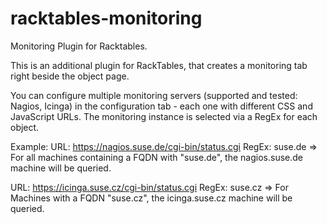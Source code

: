 # racktables-monitoring

Monitoring Plugin for Racktables.

This is an additional plugin for RackTables, that creates a monitoring tab right beside the 
object page. 

You can configure multiple monitoring servers (supported and tested: Nagios, Icinga) in the
configuration tab - each one with different CSS and JavaScript URLs. The monitoring instance
is selected via a RegEx for each object. 

Example:
URL:   https://nagios.suse.de/cgi-bin/status.cgi
RegEx: suse.de
=> For all machines containing a FQDN with "suse.de", the nagios.suse.de machine will be 
   queried.

URL:   https://icinga.suse.cz/cgi-bin/status.cgi
RegEx: suse.cz
=> For Machines with a FQDN "suse.cz", the icinga.suse.cz machine will be queried.


